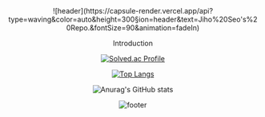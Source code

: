 <div align=center>
![header](https://capsule-render.vercel.app/api?type=waving&color=auto&height=300&section=header&text=Jiho%20Seo's%20Repo.&fontSize=90&animation=fadeIn)

Introduction 



[![Solved.ac Profile](http://mazassumnida.wtf/api/generate_badge?boj=ksdk6145)](https://solved.ac/ksdk6145)

[![Top Langs](https://github-readme-stats.vercel.app/api/top-langs/?username=ssohye&layout=compact)](https://github.com/ssohye/github-readme-stats)

![Anurag's GitHub stats](https://github-readme-stats.vercel.app/api?username=ssohye&show_icons=true&theme=radical)



![footer](https://capsule-render.vercel.app/api?type=waving&color=auto&height=100&section=header&text=Beyond%20the%20Limit&fontSize=90)
</div>


